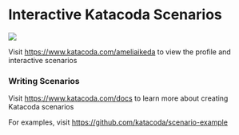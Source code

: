 # Interactive Katacoda Scenarios

[![](http://shields.katacoda.com/katacoda/ameliaikeda/count.svg)](https://www.katacoda.com/ameliaikeda "Get your profile on Katacoda.com")

Visit https://www.katacoda.com/ameliaikeda to view the profile and interactive scenarios

### Writing Scenarios
Visit https://www.katacoda.com/docs to learn more about creating Katacoda scenarios

For examples, visit https://github.com/katacoda/scenario-example
